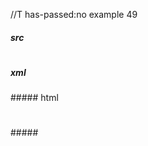 //T has-passed:no
example 49
##### src
## 
#
### ###
##### xml
<?xml version="1.0" encoding="UTF-8"?>
<!DOCTYPE document SYSTEM "CommonMark.dtd">
<document xmlns="http://commonmark.org/xml/1.0">
  <heading level="2" />
  <heading level="1" />
  <heading level="3" />
</document>
##### html
<h2></h2>
<h1></h1>
<h3></h3>
#####
